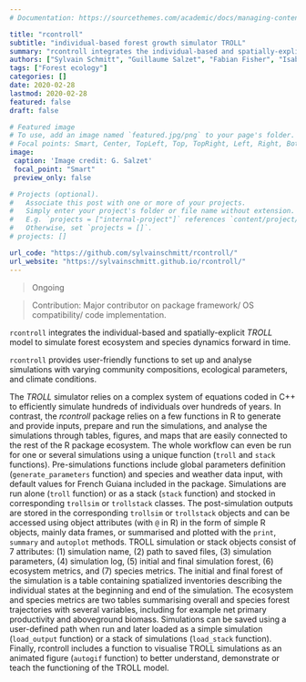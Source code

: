 ```yaml
---
# Documentation: https://sourcethemes.com/academic/docs/managing-content/

title: "rcontroll"
subtitle: "individual-based forest growth simulator TROLL"
summary: "rcontroll integrates the individual-based and spatially-explicit TROLL model to simulate forest ecosystem and species dynamics forward in time."
authors: ["Sylvain Schmitt", "Guillaume Salzet", "Fabian Fisher", "Isabelle Marechaux", "Jerome Chave"]
tags: ["Forest ecology"]
categories: []
date: 2020-02-28
lastmod: 2020-02-28
featured: false
draft: false

# Featured image
# To use, add an image named `featured.jpg/png` to your page's folder.
# Focal points: Smart, Center, TopLeft, Top, TopRight, Left, Right, BottomLeft, Bottom, BottomRight.
image:
 caption: 'Image credit: G. Salzet'
 focal_point: "Smart"
 preview_only: false

# Projects (optional).
#   Associate this post with one or more of your projects.
#   Simply enter your project's folder or file name without extension.
#   E.g. `projects = ["internal-project"]` references `content/project/deep-learning/index.md`.
#   Otherwise, set `projects = []`.
# projects: []

url_code: "https://github.com/sylvainschmitt/rcontroll/"
url_website: "https://sylvainschmitt.github.io/rcontroll/"
---
```


> Ongoing


> Contribution: Major contributor on package framework/ OS compatibility/ code implementation.

`rcontroll` integrates the individual-based  and spatially-explicit *TROLL* model to simulate forest ecosystem and species dynamics forward in time.


`rcontroll` provides user-friendly functions to set up and analyse simulations with varying community compositions, ecological parameters, and climate conditions.

The *TROLL* simulator relies on a complex system of equations coded in C++ to efficiently simulate hundreds of individuals over hundreds of years.
In contrast, the *rcontroll* package relies on a few functions in R to generate and provide inputs, prepare and run the simulations, and analyse the simulations through tables, figures, and maps that are easily connected to the rest of the R package ecosystem. 
The whole workflow can even be run for one or several simulations using a unique function (`troll` and `stack` functions). 
Pre-simulations functions include global parameters definition (`generate_parameters` function) and species and weather data input, with default values for French Guiana included in the package.
Simulations are run alone (`troll` function) or as a stack (`stack` function) and stocked in corresponding `trollsim` or `trollstack`  classes.
The post-simulation outputs are stored in the corresponding `trollsim` or `trollstack` objects and can be accessed using object attributes (with `@` in R) in the form of simple R objects, mainly data frames, or summarised and plotted with the `print`, `summary` and `autoplot` methods. 
TROLL simulation or stack objects consist of 7 attributes: (1) simulation name, (2) path to saved files, (3) simulation parameters, (4) simulation log, (5) initial and final simulation forest, (6) ecosystem metrics, and (7) species metrics.
The initial and final forest of the simulation is a table containing spatialized inventories describing the individual states at the beginning and end of the simulation.
The ecosystem and species metrics are two tables summarising overall and species forest trajectories with several variables, including for example net primary productivity and aboveground biomass. 
Simulations can be saved using a user-defined path when run and later loaded as a simple simulation (`load_output` function) or a stack of simulations (`load_stack` function). 
Finally, rcontroll includes a function to visualise TROLL simulations as an animated figure (`autogif` function) to better understand, demonstrate or teach the functioning of the TROLL model.
